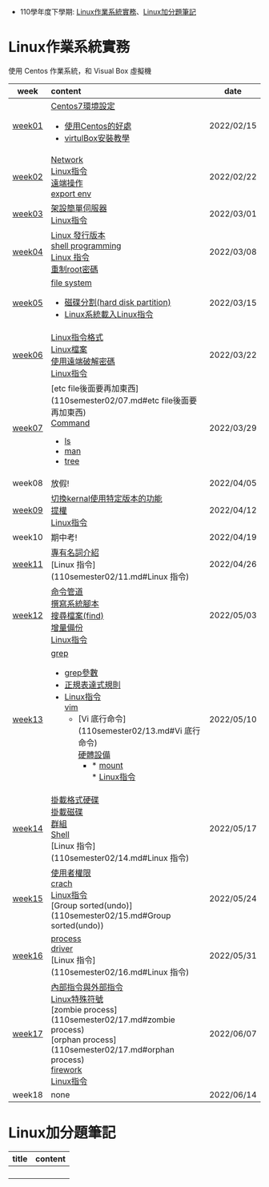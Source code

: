 * 110學年度下學期: [Linux作業系統實務](#Linux作業系統實務)、[Linux加分題筆記](#Linux加分題筆記)

  





# Linux作業系統實務

使用 Centos 作業系統，和 Visual Box 虛擬機

|             week              | content                                                      | date       |
| :---------------------------: | :----------------------------------------------------------- | ---------- |
| [week01](110semester02/01.md) | [Centos7環境設定](110semester02/01.md#Centos7環境設定)<br /><ul><li>[使用Centos的好處](110semester02/01.md#使用Centos的好處)<li> [virtulBox安裝教學](110semester02/01.md#virtulBox安裝教學) | 2022/02/15 |
| [week02](110semester02/02.md) | [Network](110semester02/02.md#Network)<br />[Linux指令](110semester02/02.md#Linux指令)<br />[遠端操作](110semester02/02.md#遠端操作)<br />[export env](110semester02/02.md#export-env) | 2022/02/22 |
| [week03](110semester02/03.md) | [架設簡單伺服器](110semester02/03.md#架設簡單伺服器)<br />[Linux指令](110semester02/03.md#Linux指令) | 2022/03/01 |
| [week04](110semester02/04.md) | [Linux 發行版本](110semester02/04.md#Linux-發行版本)<br />[shell programming](110semester02/04.md#shell-programming)<br />[Linux 指令](110semester02/04.md#Linux-指令)<br />[重制root密碼](110semester02/04.md#重制root密碼) | 2022/03/08 |
| [week05](110semester02/05.md) | [file system](110semester02/05.md#file-system)<br /><ul><li>[磁碟分割(hard disk partition)](110semester02/05.md#磁碟分割(hard-disk-partition))<li>[Linux系統載入](110semester02/05.md#Linux系統載入)[Linux指令](110semester02/05.md#Linux指令) | 2022/03/15 |
| [week06](110semester02/06.md) | [Linux指令格式](110semester02/06.md#Linux指令格式)<br />[Linux檔案](110semester02/06.md#Linux檔案)<br />[使用遠端破解密碼](110semester02/06.md#使用遠端破解密碼)<br />[Linux指令](110semester02/06.md#Linux指令) | 2022/03/22 |
| [week07](110semester02/07.md) | [etc file後面要再加東西](110semester02/07.md#etc file後面要再加東西)<br />[Command](110semester02/07.md#Command)<br /><ul><li>[ls](110semester02/07.md#ls)<li>[man](110semester02/07.md#man)<li>[tree](110semester02/07.md#tree) | 2022/03/29 |
|            week08             | 放假!                                                        | 2022/04/05 |
| [week09](110semester02/09.md) | [切換kernal使用特定版本的功能](110semester02/09.md#切換kernal使用特定版本的功能)<br />[提權](110semester02/09.md#提權)<br />[Linux指令](110semester02/09.md#Linux指令) | 2022/04/12 |
|            week10             | 期中考!                                                      | 2022/04/19 |
| [week11](110semester02/11.md) | [專有名詞介紹](110semester02/11.md#專有名詞介紹)<br />[Linux 指令](110semester02/11.md#Linux 指令) | 2022/04/26 |
| [week12](110semester02/12.md) | [命令管道](110semester02/12.md#命令管道)<br />[撰寫系統腳本](110semester02/12.md#撰寫系統腳本)<br />[搜尋檔案(find)](110semester02/12.md#搜尋檔案(find))<br />[增量備份](110semester02/12.md#增量備份)<br />[Linux指令](110semester02/12.md#Linux指令) | 2022/05/03 |
| [week13](110semester02/13.md) | [grep](110semester02/13.md#grep)<br /><ul><li>[grep參數](110semester02/13.md#grep參數)<li>[正規表達式規則](110semester02/13.md#正規表達式規則)<li>[Linux指令](110semester02/13.md#Linux指令)<br />[vim](110semester02/13.md#vim)<br /><ul><li>[Vi 底行命令](110semester02/13.md#Vi 底行命令)<br />[硬體設備](110semester02/13.md#硬體設備)<ul><li>* [mount](110semester02/13.md#mount)<br />* [Linux指令](110semester02/13.md#Linux指令) | 2022/05/10 |
| [week14](110semester02/14.md) | [掛載格式硬碟](110semester02/14.md#掛載格式硬碟)<br />[掛載磁碟](110semester02/14.md#掛載磁碟)<br />[群組](110semester02/14.md#群組)<br />[Shell](110semester02/14.md#Shell)<br />[Linux 指令](110semester02/14.md#Linux 指令) | 2022/05/17 |
| [week15](110semester02/15.md) | [使用者權限](110semester02/15.md#使用者權限)<br />[crach](110semester02/15.md#crach)<br />[Linux指令](110semester02/15.md#Linux指令)<br />[Group sorted(undo)](110semester02/15.md#Group sorted(undo)) | 2022/05/24 |
| [week16](110semester02/16.md) | [process](110semester02/16.md#process)<br />[driver](110semester02/16.md#driver)<br />[Linux 指令](110semester02/16.md#Linux 指令) | 2022/05/31 |
| [week17](110semester02/17.md) | [內部指令與外部指令](110semester02/17.md#內部指令與外部指令)<br />[Linux特殊符號](110semester02/17.md#Linux特殊符號)<br />[zombie process](110semester02/17.md#zombie process)<br />[orphan process](110semester02/17.md#orphan process)<br />[firework](110semester02/17.md#firework)<br />[Linux指令](110semester02/17.md#Linux指令) | 2022/06/07 |
|            week18             | none                                                         | 2022/06/14 |



# Linux加分題筆記

| title | content |
| ----- | ------- |
|       |         |
|       |         |
|       |         |
|       |         |


